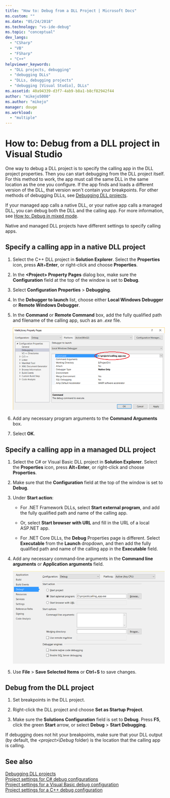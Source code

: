 ```yaml
---
title: "How to: Debug from a DLL Project | Microsoft Docs"
ms.custom: ""
ms.date: "05/24/2018"
ms.technology: "vs-ide-debug"
ms.topic: "conceptual"
dev_langs: 
  - "CSharp"
  - "VB"
  - "FSharp"
  - "C++"
helpviewer_keywords: 
  - "DLL projects, debugging"
  - "debugging DLLs"
  - "DLLs, debugging projects"
  - "debugging [Visual Studio], DLLs"
ms.assetid: 40a94339-d3f7-4ab9-b8a1-b8cf82942f44
author: "mikejo5000"
ms.author: "mikejo"
manager: douge
ms.workload: 
  - "multiple"
---
```

# How to: Debug from a DLL project in Visual Studio

One way to debug a DLL project is to specify the calling app in the DLL project properties. Then you can start debugging from the DLL project itself. For this method to work, the app must call the same DLL in the same location as the one you configure. If the app finds and loads a different version of the DLL, that version won't contain your breakpoints. For other methods of debugging DLLs, see [Debugging DLL projects](../debugger/debugging-dll-projects.md).
  
If your managed app calls a native DLL, or your native app calls a managed DLL, you can debug both the DLL and the calling app. For more information, see [How to: Debug in mixed mode](../debugger/how-to-debug-in-mixed-mode.md).   

Native and managed DLL projects have different settings to specify calling apps. 

## Specify a calling app in a native DLL project  
  
1. Select the C++ DLL project in **Solution Explorer**. Select the **Properties** icon, press **Alt**+**Enter**, or right-click and choose **Properties**.
   
1. In the **\<Project> Property Pages** dialog box, make sure the **Configuration** field at the top of the window is set to **Debug**. 
   
1. Select **Configuration Properties** > **Debugging**.  
   
1. In the **Debugger to launch** list, choose either **Local Windows Debugger** or **Remote Windows Debugger**.  
   
1. In the **Command** or **Remote Command** box, add the fully qualified path and filename of the calling app, such as an *.exe* file.
   
   ![Debug Properties window](../debugger/media/dbg-debugging-properties-dll.png "Debug Properties window")  
   
1. Add any necessary program arguments to the **Command Arguments** box.  
   
1. Select **OK**.

## Specify a calling app in a managed DLL project  
  
1. Select the C# or Visual Basic DLL project in **Solution Explorer**. Select the **Properties** icon, press **Alt**+**Enter**, or right-click and choose **Properties**.
   
1. Make sure that the **Configuration** field at the top of the window is set to **Debug**.
   
1. Under **Start action**:
   
   - For .NET Framework DLLs, select **Start external program**, and add the fully qualified path and name of the calling app.
     
   - Or, select **Start browser with URL** and fill in the URL of a local ASP.NET app. 
   
   - For .NET Core DLLs, the **Debug** Properties page is different. Select **Executable** from the **Launch** dropdown, and then add the fully qualified path and name of the calling app in the **Executable** field. 
   
1. Add any necessary command-line arguments in the **Command line arguments** or **Application arguments** field.
   
   ![C# Debug Properties window](../debugger/media/dbg-debugging-properties-dll-csharp.png "C# Debug Properties window") 
   
1. Use **File** > **Save Selected Items** or **Ctrl**+**S** to save changes.

## Debug from the DLL project  
 
1. Set breakpoints in the DLL project.

1. Right-click the DLL project and choose **Set as Startup Project**. 

1. Make sure the **Solutions Configuration** field is set to **Debug**. Press **F5**, click the green **Start** arrow, or select **Debug** > **Start Debugging**.

If debugging does not hit your breakpoints, make sure that your DLL output (by default, the *\<project>\Debug* folder) is the location that the calling app is calling.
  
## See also  
 [Debugging DLL projects](../debugger/debugging-dll-projects.md)   
 [Project settings for  C# debug configurations](../debugger/project-settings-for-csharp-debug-configurations.md)   
 [Project settings for a Visual Basic debug configuration](../debugger/project-settings-for-a-visual-basic-debug-configuration.md)   
 [Project settings for a C++ debug configuration](../debugger/project-settings-for-a-cpp-debug-configuration.md)